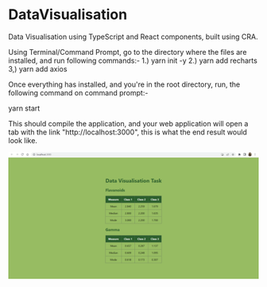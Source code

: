 # DataVisualisation
Data Visualisation using TypeScript and React components, built using CRA.

Using Terminal/Command Prompt, go to the directory where the files are installed, and run following commands:-
1.) yarn init -y
2.) yarn add recharts
3,) yarn add axios

Once everything has installed, and you're in the root directory,
run, the following command on command prompt:-

yarn start

This should compile the application, and your web application
will open a tab with the link "http://localhost:3000", this is 
what the end result would look like.


![Screenshot 2023-05-15 031048](https://github.com/sanks10/DataVisualisation/blob/main/Screenshot%202023-05-15%20123622.png)

